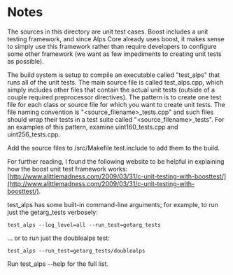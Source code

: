 # Notes
The sources in this directory are unit test cases.  Boost includes a
unit testing framework, and since Alps Core already uses boost, it makes
sense to simply use this framework rather than require developers to
configure some other framework (we want as few impediments to creating
unit tests as possible).

The build system is setup to compile an executable called "test_alps"
that runs all of the unit tests.  The main source file is called
test_alps.cpp, which simply includes other files that contain the
actual unit tests (outside of a couple required preprocessor
directives).  The pattern is to create one test file for each class or
source file for which you want to create unit tests.  The file naming
convention is "<source_filename>_tests.cpp" and such files should wrap
their tests in a test suite called "<source_filename>_tests".  For an
examples of this pattern, examine uint160_tests.cpp and
uint256_tests.cpp.

Add the source files to /src/Makefile.test.include to add them to the build.

For further reading, I found the following website to be helpful in
explaining how the boost unit test framework works:
[http://www.alittlemadness.com/2009/03/31/c-unit-testing-with-boosttest/](http://www.alittlemadness.com/2009/03/31/c-unit-testing-with-boosttest/).

test_alps has some built-in command-line arguments; for
example, to run just the getarg_tests verbosely:

    test_alps --log_level=all --run_test=getarg_tests

... or to run just the doublealps test:

    test_alps --run_test=getarg_tests/doublealps

Run  test_alps --help   for the full list.

